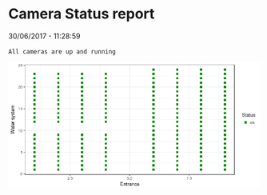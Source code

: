 Camera Status report
================
30/06/2017 - 11:28:59

    All cameras are up and running

![](camreport_files/figure-markdown_github/unnamed-chunk-2-1.png)
